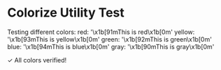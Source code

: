# Colorize Utility Test

Testing different colors:
  red:    '\x1b[91mThis is red\x1b[0m'
  yellow: '\x1b[93mThis is yellow\x1b[0m'
  green:  '\x1b[92mThis is green\x1b[0m'
  blue:   '\x1b[94mThis is blue\x1b[0m'
  gray:   '\x1b[90mThis is gray\x1b[0m'

✓ All colors verified!
